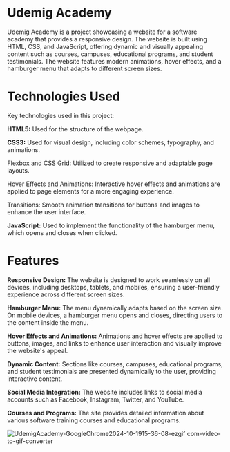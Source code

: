 # Udemig Academy 

Udemig Academy is a project showcasing a website for a software academy that provides a responsive design. The website is built using HTML, CSS, and JavaScript, offering dynamic and visually appealing content such as courses, campuses, educational programs, and student testimonials. The website features modern animations, hover effects, and a hamburger menu that adapts to different screen sizes.

# Technologies Used

Key technologies used in this project:

**HTML5:** Used for the structure of the webpage.

**CSS3:** Used for visual design, including color schemes, typography, and animations.

Flexbox and CSS Grid: Utilized to create responsive and adaptable page layouts.

Hover Effects and Animations: Interactive hover effects and animations are applied to page elements for a more engaging experience.

Transitions: Smooth animation transitions for buttons and images to enhance the user interface.

**JavaScript​:** Used to implement the functionality of the hamburger menu, which opens and closes when clicked.

# Features

**Responsive Design:** The website is designed to work seamlessly on all devices, including desktops, tablets, and mobiles, ensuring a user-friendly experience across different screen sizes.

**Hamburger Menu:** The menu dynamically adapts based on the screen size. On mobile devices, a hamburger menu opens and closes, directing users to the content inside the menu.

**Hover Effects and Animations:** Animations and hover effects are applied to buttons, images, and links to enhance user interaction and visually improve the website's appeal.

**Dynamic Content:** Sections like courses, campuses, educational programs, and student testimonials are presented dynamically to the user, providing interactive content.

**Social Media Integration:** The website includes links to social media accounts such as Facebook, Instagram, Twitter, and YouTube.

**Courses and Programs:** The site provides detailed information about various software training courses and educational programs.

![UdemigAcademy-GoogleChrome2024-10-1915-36-08-ezgif com-video-to-gif-converter](https://github.com/user-attachments/assets/4d90c77e-9c3b-4c32-b8c6-1ec5fb0ea43c)


